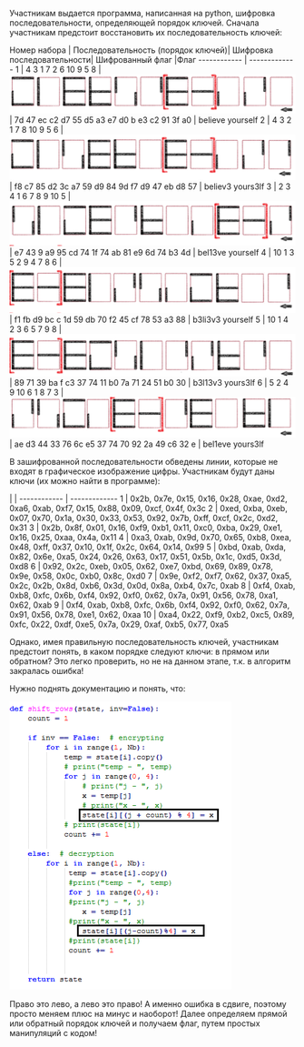 Участникам выдается программа, написанная на python, шифровка последовательности, определяющей порядок ключей.
Сначала участникам предстоит восстановить их последовательность ключей:

Номер набора | Последовательность (порядок ключей)| Шифровка последовательности| Шифрованный флаг |Флаг
------------ | -------------
1 | 4 3 1 7 2 6 10 9 5 8 | ![cipher1](cipher1.png) | 7d 47 ec c2 d7 55 d5 a3 e7 d0 b e3 c2 91 3f a0 | believe yourself
2 | 4 3 2 1 7 8 10 9 5 6 | ![cipher2](cipher2.png) | f8 c7 85 d2 3c a7 59 d9 84 9d f7 d9 47 eb d8 57 | believ3 yours3lf
3 | 2 3 4 1 6 7 8 9 10 5 | ![cipher3](cipher3.png) | e7 43 9 a9 95 cd 74 1f 74 ab 81 e9 6d 74 b3 4d | bel13ve yourself
4 | 10 1 3 5 2 9 4 7 8 6 | ![cipher4](cipher4.png) | f1 fb d9 bc c 1d 59 db 70 f2 45 cf 78 53 a3 88 | b3li3v3 yourself
5 | 10 1 4 2 3 6 5 7 9 8 | ![cipher5](cipher5.png) | 89 71 39 ba f c3 37 74 11 b0 7a 71 24 51 b0 30 | b3l13v3 yours3lf
6 | 5 2 4 9 10 6 1 8 7 3 | ![cipher6](cipher6.png) | ae d3 44 33 76 6c e5 37 74 70 92 2a 49 c6 32 e | bel1eve yours3lf


В зашифрованной последовательности обведены линии, которые не входят в графическое изображение цифры. Участникам будут даны ключи (их можно найти в программе):

| |
------------ | -------------
1 | 0x2b, 0x7e, 0x15, 0x16, 0x28, 0xae, 0xd2, 0xa6, 0xab, 0xf7, 0x15, 0x88, 0x09, 0xcf, 0x4f, 0x3c
2 | 0xed, 0xba, 0xeb, 0x07, 0x70, 0x1a, 0x30, 0x33, 0x53, 0x92, 0x7b, 0xff, 0xcf, 0x2c, 0xd2, 0x31
3 | 0x2b, 0x8f, 0x01, 0x16, 0xf9, 0xb1, 0x11, 0xc0, 0xba, 0x29, 0xe1, 0x16, 0x25, 0xaa, 0x4a, 0x11
4 | 0xa3, 0xab, 0x9d, 0x70, 0x65, 0xb8, 0xea, 0x48, 0xff, 0x37, 0x10, 0x1f, 0x2c, 0x64, 0x14, 0x99
5 | 0xbd, 0xab, 0xda, 0x82, 0x6e, 0xa5, 0x24, 0x26, 0x63, 0x17, 0x51, 0x5b, 0x1c, 0xd5, 0x3d, 0xd8
6 | 0x92, 0x2c, 0xeb, 0x05, 0x62, 0xe7, 0xbd, 0x69, 0x89, 0x78, 0x9e, 0x58, 0x0c, 0xb0, 0x8c, 0xd0
7 | 0x9e, 0xf2, 0xf7, 0x62, 0x37, 0xa5, 0x2c, 0x2b, 0x8d, 0xb6, 0x3d, 0x0d, 0x8a, 0xb4, 0x7c, 0xab
8 | 0xf4, 0xab, 0xb8, 0xfc, 0x6b, 0xf4, 0x92, 0xf0, 0x62, 0x7a, 0x91, 0x56, 0x78, 0xa1, 0x62, 0xab
9 | 0xf4, 0xab, 0xb8, 0xfc, 0x6b, 0xf4, 0x92, 0xf0, 0x62, 0x7a, 0x91, 0x56, 0x78, 0xe1, 0x62, 0xaa
10 | 0xa4, 0x22, 0xf9, 0xb2, 0xc5, 0x89, 0xfc, 0x22, 0xdf, 0xe5, 0x7a, 0x29, 0xaf, 0xb5, 0x77, 0xa5

Однако, имея правильную последовательность ключей, участникам предстоит понять, в каком порядке следуют ключи: в прямом или обратном? Это легко проверить, но не на данном этапе, т.к. в алгоритм закралась ошибка!

Нужно поднять документацию и понять, что:

![code](1.png)

Право это лево, а лево это право! А именно ошибка в сдвиге, поэтому просто меняем плюс на минус и наоборот! Далее определяем прямой или обратный порядок ключей и получаем флаг, путем простых манипуляций с кодом!
